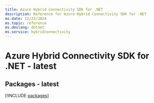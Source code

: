 ```yaml
---
title: Azure Hybrid Connectivity SDK for .NET
description: Reference for Azure Hybrid Connectivity SDK for .NET
ms.date: 12/23/2024
ms.topic: reference
ms.devlang: dotnet
ms.service: hybridconnectivity
---
```

# Azure Hybrid Connectivity SDK for .NET - latest
## Packages - latest
[!INCLUDE [packages](hybrid-connectivity-index.md)]